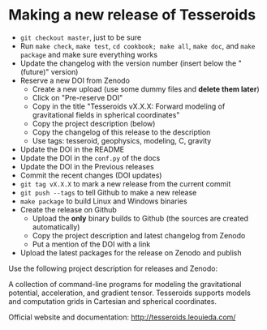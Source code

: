# Making a new release of Tesseroids

* `git checkout master`, just to be sure
* Run `make check`, `make test`, `cd cookbook; make all`, `make doc`, and
   `make package` and make sure everything works
* Update the changelog with the version number (insert below the "(future)"
   version)
* Reserve a new DOI from Zenodo
    * Create a new upload (use some dummy files and **delete them later**)
    * Click on "Pre-reserve DOI"
    * Copy in the title "Tesseroids vX.X.X: Forward modeling of gravitational
      fields in spherical coordinates"
    * Copy the project description (below)
    * Copy the changelog of this release to the description
    * Use tags: tesseroid, geophysics, modeling, C, gravity
* Update the DOI in the README
* Update the DOI in the `conf.py` of the docs
* Update the DOI in the Previous releases
* Commit the recent changes (DOI updates)
* `git tag vX.X.X` to mark a new release from the current commit
* `git push --tags` to tell Github to make a new release
* `make package` to build Linux and Windows binaries
* Create the release on Github
    * Upload the **only** binary builds to Github (the sources are  created
      automatically)
    * Copy the project description and latest changelog from Zenodo
    * Put a mention of the DOI with a link
* Upload the latest packages for the release on Zenodo and publish

Use the following project description for releases and Zenodo:

A collection of command-line programs for modeling the gravitational potential, acceleration, and gradient tensor. Tesseroids supports models and computation grids in Cartesian and spherical coordinates.

Official website and documentation: http://tesseroids.leouieda.com/

